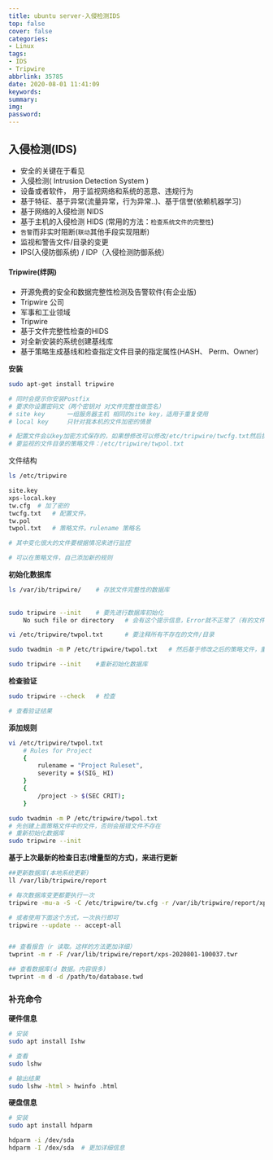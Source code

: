 ```yaml
---
title: ubuntu server-入侵检测IDS
top: false
cover: false
categories:
- Linux
tags:
- IDS
- Tripwire
abbrlink: 35785
date: 2020-08-01 11:41:09
keywords:
summary:
img:
password:
---
```


## 入侵检测(IDS)

- 安全的关键在于看见
- 入侵检测( Intrusion Detection System )
- 设备或者软件， 用于监视网络和系统的恶意、违规行为
- 基于特征、基于异常(流量异常，行为异常..)、基于信誉(依赖机器学习)
- 基于网络的入侵检测 NIDS
- 基于主机的入侵检测 HIDS (常用的方法：`检查系统文件的完整性`)
- `告警`而非实时阻断(`联动`其他手段实现阻断)
- 监视和警告文件/目录的变更
- IPS(入侵防御系统) / IDP（入侵检测防御系统）



#### Tripwire(绊网)

- 开源免费的安全和数据完整性检测及告警软件(有企业版)
- Tripwire 公司
- 军事和工业领域
- Tripwire
- 基于文件完整性检查的HIDS
- 对全新安装的系统创建基线库
- 基于策略生成基线和检查指定文件目录的指定属性(HASH、 Perm、Owner)



**安装**

```bash
sudo apt-get install tripwire

# 同时会提示你安装Postfix
# 要求你设置密码文（两个密钥对 对文件完整性做签名）
# site key		一组服务器主机 相同的site key，适用于重复使用
# local key		只针对我本机的文件加密的情景

# 配置文件会以key加密方式保存的，如果想修改可以修改/etc/tripwire/twcfg.txt然后执行命令来实现
# 要监视的文件目录的策略文件：/etc/tripwire/twpol.txt
```



文件结构

```bash
ls /etc/tripwire

site.key
xps-local.key
tw.cfg	# 加了密的
twcfg.txt	# 配置文件。
tw.pol
twpol.txt	# 策略文件。rulename 策略名

# 其中变化很大的文件要根据情况来进行监控

# 可以在策略文件，自己添加新的规则
```



**初始化数据库**

```bash
ls /var/ib/tripwire/	# 存放文件完整性的数据库
	
	
sudo tripwire --init	# 要先进行数据库初始化
  	No such file or directory	# 会有这个提示信息，Error就不正常了（有的文件不存在）

vi /etc/tripwire/twpol.txt  	# 要注释所有不存在的文件/目录

sudo twadmin -m P /etc/tripwire/twpol.txt   # 然后基于修改之后的策略文件，重新生成pol文件

sudo tripwire --init	#重新初始化数据库
```



**检查验证**

```bash
sudo tripwire --check	# 检查

# 查看验证结果

```



**添加规则**

```bash
vi /etc/tripwire/twpol.txt 
    # Rules for Project
    {
        rulename = "Project Ruleset",
        severity = $(SIG_ HI)
    }
    {
        /project -> $(SEC CRIT);
    }
```

```bash
sudo twadmin -m P /etc/tripwire/twpol.txt
# 先创建上面策略文件中的文件，否则会报错文件不存在
# 重新初始化数据库
sudo tripwire --init
```



**基于上次最新的检查日志(增量型的方式)，来进行更新**

```bash
##更新数据库(本地系统更新)
ll /var/lib/tripwire/report

# 每次数据库变更都要执行一次
tripwire -mu-a -S -C /etc/tripwire/tw.cfg -r /var/ib/tripwire/report/xps.twr

# 或者使用下面这个方式，一次执行即可
tripwire --update -- accept-all


## 查看报告（r 读取。这样的方法更加详细）
twprint -m r -F /var/lib/tripwire/report/xps-2020801-100037.twr

## 查看数据库(d 数据。内容很多)
twprint -m d -d /path/to/database.twd


```





### 补充命令

**硬件信息**

```bash
# 安装
sudo apt install Ishw

# 查看
sudo lshw 

# 输出结果
sudo lshw -html > hwinfo .html
```



**硬盘信息**

```bash
# 安装
sudo apt install hdparm

hdparm -i /dev/sda
hdparm -I /dex/sda	# 更加详细信息
```








